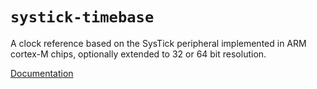 # `systick-timebase`

A clock reference based on the SysTick peripheral implemented in ARM
cortex-M chips, optionally extended to 32 or 64 bit resolution.

[Documentation](https://docs.rs/systick-timebase/latest/systick-timebase/)
